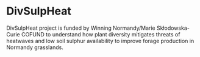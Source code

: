 # DivSulpHeat
DivSulpHeat project is funded by Winning Normandy/Marie Skłodowska-Curie COFUND to understand how plant diversity mitigates threats of heatwaves and low soil sulphur availability to improve forage production in Normandy grasslands.
